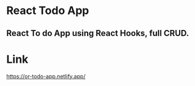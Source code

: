# React Todo App
## React To do App using React Hooks, full CRUD.

# Link
https://or-todo-app.netlify.app/
